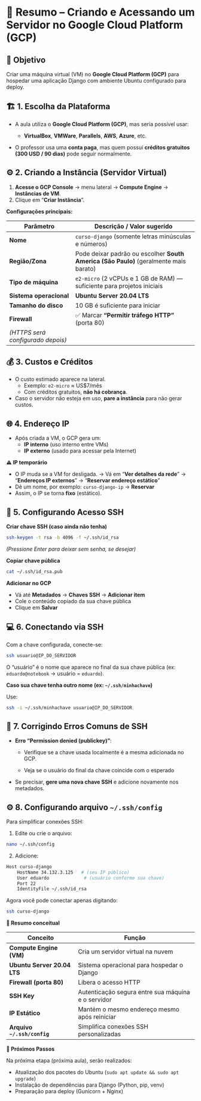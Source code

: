 # 🧩 Resumo – Criando e Acessando um Servidor no Google Cloud Platform (GCP)

## 🎯 Objetivo

Criar uma máquina virtual (VM) no **Google Cloud Platform (GCP)** para hospedar uma aplicação Django com ambiente Ubuntu configurado para deploy.

## 🏗️ 1. Escolha da Plataforma

- A aula utiliza o **Google Cloud Platform (GCP)**, mas seria possível usar:
    - **VirtualBox**, **VMWare**, **Parallels**, **AWS**, **Azure**, etc.

- O professor usa uma **conta paga**, mas quem possui **créditos gratuitos (300 USD / 90 dias)** pode seguir normalmente.

## ⚙️ 2. Criando a Instância (Servidor Virtual)

1. **Acesse o GCP Console** → menu lateral → **Compute Engine** → **Instâncias de VM**.
2. Clique em “**Criar Instância**”.

**Configurações principais:**

| Parâmetro                         | Descrição / Valor sugerido                                                            |
| --------------------------------- | ------------------------------------------------------------------------------------- |
| **Nome**                          | `curso-django` (somente letras minúsculas e números)                                  |
| **Região/Zona**                   | Pode deixar padrão ou escolher **South America (São Paulo)** (geralmente mais barato) |
| **Tipo de máquina**               | `e2-micro` (2 vCPUs e 1 GB de RAM) — suficiente para projetos iniciais                |
| **Sistema operacional**           | **Ubuntu Server 20.04 LTS**                                                           |
| **Tamanho do disco**              | 10 GB é suficiente para iniciar                                                       |
| **Firewall**                      | ✅ Marcar **“Permitir tráfego HTTP”** (porta 80)                                       |
| *(HTTPS será configurado depois)* |                                                                                       |

## 💰 3. Custos e Créditos

- O custo estimado aparece na lateral.
    - Exemplo: `e2-micro` ≈ US$7/mês
    - Com créditos gratuitos, **não há cobrança**.
- Caso o servidor não esteja em uso, **pare a instância** para não gerar custos.

## 🌐 4. Endereço IP

- Após criada a VM, o GCP gera um:
    - **IP interno** (uso interno entre VMs)
    - **IP externo** (usado para acessar pela Internet)

**⚠️ IP temporário**

- O IP muda se a VM for desligada. → Vá em “**Ver detalhes da rede**” → “**Endereços IP externos**” → “**Reservar endereço estático**”
- Dê um nome, por exemplo: `curso-django-ip` → **Reservar**
- Assim, o IP se torna **fixo** (estático).

## 🔑 5. Configurando Acesso SSH

**Criar chave SSH (caso ainda não tenha)**

```bash
ssh-keygen -t rsa -b 4096 -f ~/.ssh/id_rsa
```
*(Pressione Enter para deixar sem senha, se desejar)*

**Copiar chave pública**

```bash 
cat ~/.ssh/id_rsa.pub
```

**Adicionar no GCP**

- Vá até **Metadados** → **Chaves SSH** → **Adicionar item**
- Cole o conteúdo copiado da sua chave pública
- Clique em **Salvar**
  
## 💻 6. Conectando via SSH

Com a chave configurada, conecte-se:

```bash
ssh usuario@IP_DO_SERVIDOR
```

O “usuário” é o nome que aparece no final da sua chave pública (ex: `eduardo@notebook` → usuário = `eduardo`).

**Caso sua chave tenha outro nome (ex: `~/.ssh/minhachave`)**

Use:

```bash 
ssh -i ~/.ssh/minhachave usuario@IP_DO_SERVIDOR
```

## 🧩 7. Corrigindo Erros Comuns de SSH

- **Erro “Permission denied (publickey)”**:
  
    - Verifique se a chave usada localmente é a mesma adicionada no GCP.
  
    - Veja se o usuário do final da chave coincide com o esperado
  
- Se precisar, **gere uma nova chave SSH** e adicione novamente nos metadados.

## ⚙️ 8. Configurando arquivo `~/.ssh/config`

Para simplificar conexões SSH:

1. Edite ou crie o arquivo:

```bash 
nano ~/.ssh/config
```

2. Adicione:

```bash 
Host curso-django
    HostName 34.132.3.125   # (seu IP público)
    User eduardo             # (usuário conforme sua chave)
    Port 22
    IdentityFile ~/.ssh/id_rsa

```
Agora você pode conectar apenas digitando:

```bash 
ssh curso-django
```

**🧠 Resumo conceitual**

| Conceito                    | Função                                             |
| --------------------------- | -------------------------------------------------- |
| **Compute Engine (VM)**     | Cria um servidor virtual na nuvem                  |
| **Ubuntu Server 20.04 LTS** | Sistema operacional para hospedar o Django         |
| **Firewall (porta 80)**     | Libera o acesso HTTP                               |
| **SSH Key**                 | Autenticação segura entre sua máquina e o servidor |
| **IP Estático**             | Mantém o mesmo endereço mesmo após reiniciar       |
| **Arquivo `~/.ssh/config`** | Simplifica conexões SSH personalizadas             |

**🚀 Próximos Passos**

Na próxima etapa (próxima aula), serão realizados:

- Atualização dos pacotes do Ubuntu (`sudo apt update && sudo apt upgrade`)
- Instalação de dependências para Django (Python, pip, venv)
- Preparação para deploy (Gunicorn + Nginx)